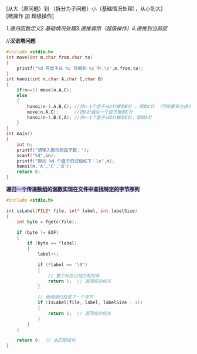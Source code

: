 [从大（原问题）到 （拆分为子问题）小（基础情况处理），从小到大]     
[微操作 加 超级操作]   

  *1.递归函数定义2.基础情况处理3.递推调用（超级操作）4.递推到当前层*
  
//**汉诺塔问题**  
```c
#include <stdio.h>
int move(int m,char from,char to)
{
	printf("%d 号盘子从 %c 针搬到 %c 针.\n",m,from,to);
}
int hanoi(int n,char A,char C,char B)
{
	if(n==1) move(n,A,C);
	else
	{
		hanoi(n-1,A,B,C); //将n-1个盘子从A针搬到B针 ，借助C针 （可能要多次递归，但不管）
		move(n,A,C);      //把A针最后一个盘子搬到C针 
		hanoi(n-1,B,C,A); //将n-1个盘子从B针搬到C针，借助A针
	}
}
int main()
{
	int n;
	printf("请输入搬动的盘子数：");
	scanf("%d",&n);
	printf("搬动 %d 个盘子的过程如下：\n",n);
	hanoi(n,'A','C','B');
	return 0;
}
```

**<span style="background:#d2cbff">递归一个传递数组的函数实现在文件中查找特定的字节序列</span>**
```c
#include <stdio.h>

int isLabel(FILE* file, int* label, int labelSize)
{
    int byte = fgetc(file);

    if (byte != EOF)
    {
        if (byte == *label)
        {
            label++;

            if (*label == '\0')
            {
                // 整个标签已经匹配完毕
                return 1;  // 返回成功标志
            }

            // 继续递归检查下一个字节
            if (isLabel(file, label, labelSize - 1))
            {
                return 1;  // 返回成功标志
            }
        }
    }

    return 0;  // 未匹配成功
}

```